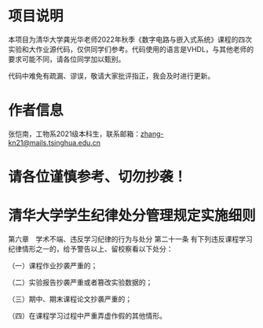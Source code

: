 # 项目说明
本项目为清华大学龚光华老师2022年秋季《数字电路与嵌入式系统》课程的四次实验和大作业源代码，仅供同学们参考。代码使用的语言是VHDL，与其他老师的要求可能不同，请各位同学加以甄别。

代码中难免有疏漏、谬误，敬请大家批评指正，我会及时进行更新。

# 作者信息
张恺南，工物系2021级本科生，联系邮箱：zhang-kn21@mails.tsinghua.edu.cn
# 请各位谨慎参考、切勿抄袭！
# 清华大学学生纪律处分管理规定实施细则
第六章　学术不端、违反学习纪律的行为与处分
第二十一条 有下列违反课程学习纪律情形之一的，给予警告以上、留校察看以下处分：

（一）课程作业抄袭严重的；

（二）实验报告抄袭严重或者篡改实验数据的；

（三）期中、期末课程论文抄袭严重的；

（四）在课程学习过程中严重弄虚作假的其他情形。
